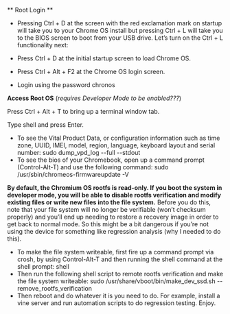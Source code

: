 ** Root Login **

* Pressing Ctrl + D at the screen with the red exclamation mark on startup will take you to your Chrome OS install but pressing Ctrl + L will take you to the BIOS screen to boot from your USB drive. Let’s turn on the Ctrl + L functionality next:

* Press Ctrl + D at the initial startup screen to load Chrome OS.
* Press Ctrl + Alt + F2 at the Chrome OS login screen.

* Login using the password chronos


**Access Root OS** (*requires Developer Mode to be enabled???*)

Press Ctrl + Alt + T to bring up a terminal window tab.

Type shell and press Enter.




* To see the Vital Product Data, or configuration information such as time zone, UUID, IMEI, model, region, language, keyboard layout and serial number: sudo dump_vpd_log --full --stdout
* To see the bios of your Chromebook, open up a command prompt (Control-Alt-T) and use the following command: sudo /usr/sbin/chromeos-firmwareupdate -V


**By default, the Chromium OS rootfs is read-only. If you boot the system in developer mode, you will be able to disable rootfs verification and modify existing files or write new files into the file system.** Before you do this, note that your file system will no longer be verifiable (won’t checksum properly) and you’ll end up needing to restore a recovery image in order to get back to normal mode. So this might be a bit dangerous if you’re not using the device for something like regression analysis (why I needed to do this).
* To make the file system writeable, first fire up a command prompt via crosh, by using Control-Alt-T and then running the shell command at the shell prompt: shell
* Then run the following shell script to remote rootfs verification and make the file system writeable: sudo /usr/share/vboot/bin/make_dev_ssd.sh --remove_rootfs_verification
* Then reboot and do whatever it is you need to do. For example, install a vine server and run automation scripts to do regression testing. Enjoy.
